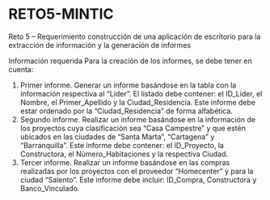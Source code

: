 # RETO5-MINTIC

Reto 5 – Requerimiento construcción de una aplicación de escritorio para la extracción 
de información y la generación de informes

Información requerida
Para la creación de los informes, se debe tener en cuenta:
1. Primer informe. 
Generar un informe basándose en la tabla con la información respectiva al “Líder”. El 
listado debe contener: el ID_Lider, el Nombre, el Primer_Apellido y la Ciudad_Residencia. 
Este informe debe estar ordenado por la “Ciudad_Residencia” de forma alfabética.
2. Segundo informe.
Realizar un informe basándose en la información de los proyectos cuya clasificación sea 
“Casa Campestre” y que estén ubicados en las ciudades de “Santa Marta”, “Cartagena” y
“Barranquilla”. Este informe debe contener: el ID_Proyecto, la Constructora, el 
Nùmero_Habitaciones y la respectiva Ciudad.
3. Tercer informe.
Realizar un informe basándose en las compras realizadas por los proyectos con el proveedor
“Homecenter” y para la ciudad “Salento”. Este informe debe incluir: ID_Compra, 
Constructora y Banco_Vinculado.
